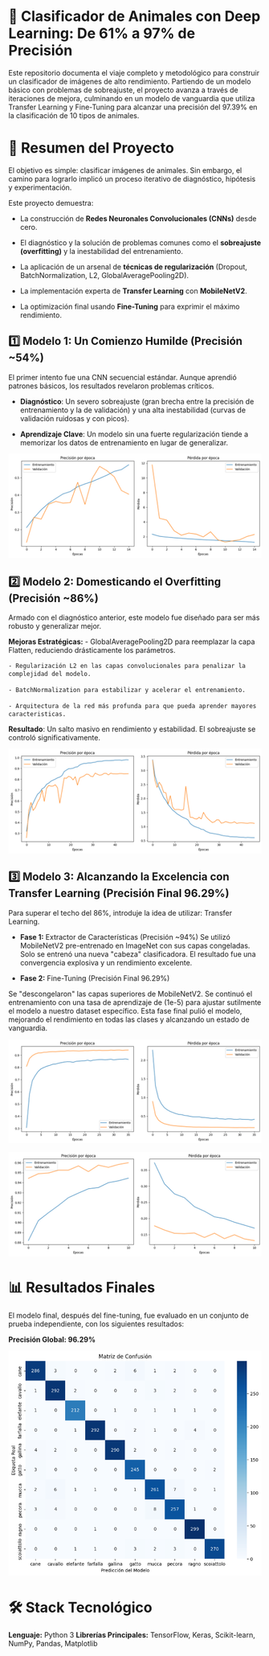 # 🤖 **Clasificador de Animales con Deep Learning: De 61% a 97% de Precisión**

Este repositorio documenta el viaje completo y metodológico para construir un clasificador de imágenes de alto rendimiento. Partiendo de un modelo básico con problemas de sobreajuste, el proyecto avanza a través de iteraciones de mejora, culminando en un modelo de vanguardia que utiliza Transfer Learning y Fine-Tuning para alcanzar una precisión del 97.39% en la clasificación de 10 tipos de animales.


# 🚀 **Resumen del Proyecto**

El objetivo es simple: clasificar imágenes de animales. Sin embargo, el camino para lograrlo implicó un proceso iterativo de diagnóstico, hipótesis y experimentación.

Este proyecto demuestra:
- La construcción de **Redes Neuronales Convolucionales (CNNs)** desde cero.

- El diagnóstico y la solución de problemas comunes como el **sobreajuste (overfitting)** y la inestabilidad del entrenamiento.

- La aplicación de un arsenal de **técnicas de regularización** (Dropout, BatchNormalization, L2, GlobalAveragePooling2D).

- La implementación experta de **Transfer Learning** con **MobileNetV2**.

- La optimización final usando **Fine-Tuning** para exprimir el máximo rendimiento.


## 1️⃣ **Modelo 1: Un Comienzo Humilde (Precisión ~54%)**

El primer intento fue una CNN secuencial estándar. Aunque aprendió patrones básicos, los resultados revelaron problemas críticos.

- **Diagnóstico**: Un severo sobreajuste (gran brecha entre la precisión de entrenamiento y la de validación) y una alta inestabilidad (curvas de validación ruidosas y con picos).

- **Aprendizaje Clave**: Un modelo sin una fuerte regularización tiende a memorizar los datos de entrenamiento en lugar de generalizar.

![grafica modelo 1](image.png)

## 2️⃣ **Modelo 2: Domesticando el Overfitting (Precisión ~86%)**
Armado con el diagnóstico anterior, este modelo fue diseñado para ser más robusto y generalizar mejor.

**Mejoras Estratégicas:** 
    - GlobalAveragePooling2D para reemplazar la capa Flatten, reduciendo drásticamente los parámetros.

    - Regularización L2 en las capas convolucionales para penalizar la complejidad del modelo.

    - BatchNormalization para estabilizar y acelerar el entrenamiento.

    - Arquitectura de la red más profunda para que pueda aprender mayores caracteristicas.

**Resultado**: Un salto masivo en rendimiento y estabilidad. El sobreajuste se controló significativamente.

![grafica modelo 2](image-1.png)


## 3️⃣ **Modelo 3: Alcanzando la Excelencia con Transfer Learning (Precisión Final 96.29%)**
Para superar el techo del 86%, introduje la idea de utilizar: Transfer Learning.

- **Fase 1:** Extractor de Características (Precisión ~94%)
Se utilizó MobileNetV2 pre-entrenado en ImageNet con sus capas congeladas.
Solo se entrenó una nueva "cabeza" clasificadora. El resultado fue una convergencia explosiva y un rendimiento excelente.

- **Fase 2:** Fine-Tuning (Precisión Final 96.29%)

Se "descongelaron" las capas superiores de MobileNetV2.
Se continuó el entrenamiento con una tasa de aprendizaje de (1e-5) para ajustar sutilmente el modelo a nuestro dataset específico.
Esta fase final pulió el modelo, mejorando el rendimiento en todas las clases y alcanzando un estado de vanguardia.

![alt text](image-2.png)

![alt text](image-3.png)


# 📊 **Resultados Finales**
El modelo final, después del fine-tuning, fue evaluado en un conjunto de prueba independiente, con los siguientes resultados:

**Precisión Global: 96.29%**

![alt text](image-4.png)


# **🛠️ Stack Tecnológico**

**Lenguaje:** Python 3
**Librerías Principales:** TensorFlow, Keras, Scikit-learn, NumPy, Pandas, Matplotlib